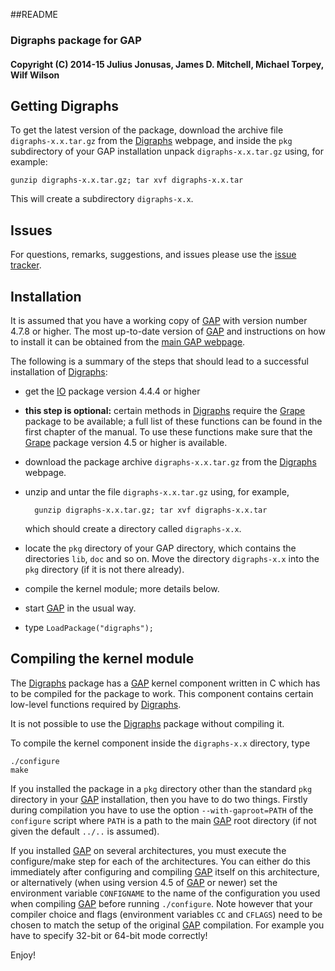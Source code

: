 ##README
### Digraphs package for GAP
#### Copyright (C) 2014-15 Julius Jonusas, James D. Mitchell, Michael Torpey, Wilf Wilson

## Getting Digraphs

To get the latest version of the package, download the archive file
`digraphs-x.x.tar.gz` from the
[Digraphs](http://www-groups.mcs.st-andrews.ac.uk/~jamesm/digraphs.php) webpage, and inside
the `pkg` subdirectory of your GAP installation unpack `digraphs-x.x.tar.gz`
using, for example:

    gunzip digraphs-x.x.tar.gz; tar xvf digraphs-x.x.tar

This will create a subdirectory `digraphs-x.x`.

## Issues

For questions, remarks, suggestions, and issues please use the
[issue tracker](http://bitbucket.org/james-d-mitchell/digraphs/issues).

## Installation

It is assumed that you have a working copy of [GAP](http://www.gap-system.org)
with version number 4.7.8 or higher.  The most up-to-date version of
[GAP](http://www.gap-system.org) and instructions on how to install it can be
obtained from the [main GAP webpage](http://www.gap-system.org).

The following is a summary of the steps that should lead to a successful
installation of [Digraphs](http://www-groups.mcs.st-andrews.ac.uk/~jamesm/digraphs.php):

* get the [IO](http://gap-system.github.io/io/) package version 4.4.4 or higher

* **this step is optional:** certain methods in [Digraphs](http://www-groups.mcs.st-andrews.ac.uk/~jamesm/digraphs.php) require the [Grape](http://www.maths.qmul.ac.uk/~leonard/grape/) package to be available; a full list of these functions can be found in the first chapter of the manual.  To use these functions make sure that the [Grape](http://www.maths.qmul.ac.uk/~leonard/grape/) package version 4.5 or higher is available.

* download the package archive `digraphs-x.x.tar.gz` from the
  [Digraphs](http://www-groups.mcs.st-andrews.ac.uk/~jamesm/digraphs.php) webpage.

* unzip and untar the file `digraphs-x.x.tar.gz` using, for example,
  ```
    gunzip digraphs-x.x.tar.gz; tar xvf digraphs-x.x.tar
  ```
  which should create a directory called `digraphs-x.x`.

* locate the `pkg` directory of your GAP directory, which contains the
  directories `lib`, `doc` and so on. Move the directory `digraphs-x.x` into the
  `pkg` directory (if it is not there already).
  
* compile the kernel module; more details below.

* start [GAP](http://www.gap-system.org) in the usual way.

* type `LoadPackage("digraphs");`

## Compiling the kernel module

The [Digraphs](http://www-groups.mcs.st-andrews.ac.uk/~jamesm/digraphs.php)
package has a [GAP](http://www.gap-system.org) kernel component written in 
C which has to be compiled for the package to work.  This component contains
certain low-level functions required by [Digraphs](http://www-groups.mcs.st-andrews.ac.uk/~jamesm/digraphs.php).

It is not possible to use the [Digraphs](http://www-groups.mcs.st-andrews.ac.uk/~jamesm/digraphs.php) package without compiling it.

To compile the kernel component inside the `digraphs-x.x` directory, type

    ./configure
    make

If you installed the package in a `pkg` directory other than the standard `pkg`
directory in your [GAP](http://www.gap-system.org) installation, then you have
to do two things. Firstly during compilation you have to use the option
`--with-gaproot=PATH` of the `configure` script where `PATH` is a path to the
main [GAP](http://www.gap-system.org) root directory (if not given the default
`../..` is assumed).

If you installed [GAP](http://www.gap-system.org) on several architectures, you
must execute the configure/make step for each of the architectures. You can
either do this immediately after configuring and compiling
[GAP](http://www.gap-system.org) itself on this architecture, or alternatively
(when using version 4.5 of [GAP](http://www.gap-system.org) or newer) set the
environment variable `CONFIGNAME` to the name of the configuration you used
when compiling [GAP](http://www.gap-system.org) before running `./configure`.
Note however that your compiler choice and flags (environment variables `CC`
and `CFLAGS`) need to be chosen to match the setup of the original
[GAP](http://www.gap-system.org) compilation. For example you have to specify
32-bit or 64-bit mode correctly!

Enjoy!
